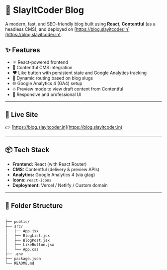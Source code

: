 # 📰 SlayItCoder Blog

A modern, fast, and SEO-friendly blog built using **React**, **Contentful** (as a headless CMS), and deployed on [https://blog.slayitcoder.in](https://blog.slayitcoder.in).

## ✨ Features

- ⚛️ React-powered frontend
- 🧠 Contentful CMS integration
- ❤️ Like button with persistent state and Google Analytics tracking
- 🔎 Dynamic routing based on blog slugs
- 🌐 Google Analytics 4 (GA4) setup
- 🔥 Preview mode to view draft content from Contentful
- 🎨 Responsive and professional UI

---

## 🚀 Live Site

👉 [https://blog.slayitcoder.in](https://blog.slayitcoder.in)

---

## 📦 Tech Stack

- **Frontend:** React (with React Router)
- **CMS:** Contentful (delivery & preview APIs)
- **Analytics:** Google Analytics 4 (via gtag)
- **Icons:** `react-icons`
- **Deployment:** Vercel / Netlify / Custom domain

---

## 📁 Folder Structure

```bash
.
├── public/
├── src/
│   ├── App.jsx
│   ├── BlogList.jsx
│   ├── BlogPost.jsx
│   ├── LikeButton.jsx
│   └── App.css
├── .env
├── package.json
└── README.md
